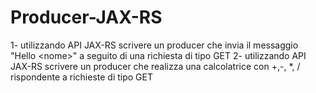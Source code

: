 # Producer-JAX-RS
1- utilizzando API JAX-RS scrivere un producer che invia il messaggio "Hello &lt;nome>" a seguito di una richiesta di tipo GET 2- utilizzando API JAX-RS scrivere un producer che realizza una calcolatrice con +,-, *, /  rispondente a richieste di tipo GET
